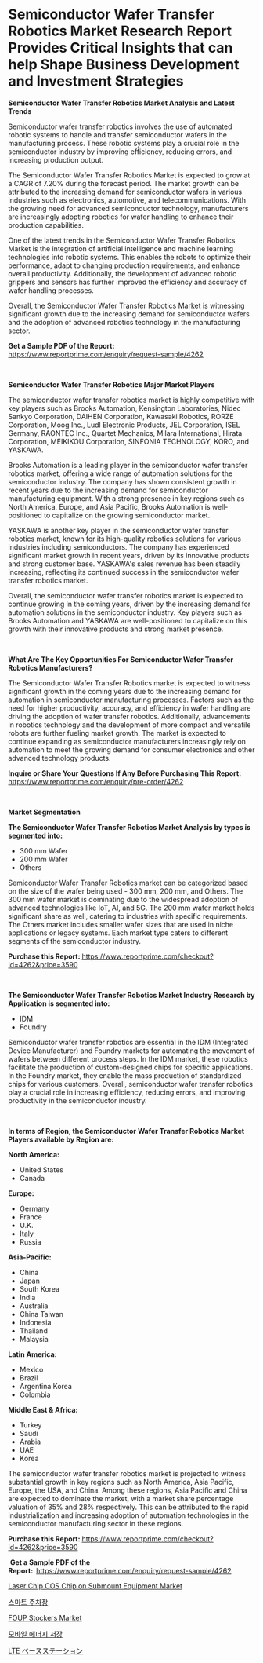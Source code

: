 <p><h1>Semiconductor Wafer Transfer Robotics Market Research Report Provides Critical Insights that can help Shape Business Development and Investment Strategies</h1></p><p><strong>Semiconductor Wafer Transfer Robotics Market Analysis and Latest Trends</strong></p>
<p><p>Semiconductor wafer transfer robotics involves the use of automated robotic systems to handle and transfer semiconductor wafers in the manufacturing process. These robotic systems play a crucial role in the semiconductor industry by improving efficiency, reducing errors, and increasing production output.</p><p>The Semiconductor Wafer Transfer Robotics Market is expected to grow at a CAGR of 7.20% during the forecast period. The market growth can be attributed to the increasing demand for semiconductor wafers in various industries such as electronics, automotive, and telecommunications. With the growing need for advanced semiconductor technology, manufacturers are increasingly adopting robotics for wafer handling to enhance their production capabilities.</p><p>One of the latest trends in the Semiconductor Wafer Transfer Robotics Market is the integration of artificial intelligence and machine learning technologies into robotic systems. This enables the robots to optimize their performance, adapt to changing production requirements, and enhance overall productivity. Additionally, the development of advanced robotic grippers and sensors has further improved the efficiency and accuracy of wafer handling processes.</p><p>Overall, the Semiconductor Wafer Transfer Robotics Market is witnessing significant growth due to the increasing demand for semiconductor wafers and the adoption of advanced robotics technology in the manufacturing sector.</p></p>
<p><strong>Get a Sample PDF of the Report:&nbsp;</strong> <a href="https://www.reportprime.com/enquiry/request-sample/4262">https://www.reportprime.com/enquiry/request-sample/4262</a></p>
<p>&nbsp;</p>
<p><strong>Semiconductor Wafer Transfer Robotics Major Market Players</strong></p>
<p><p>The semiconductor wafer transfer robotics market is highly competitive with key players such as Brooks Automation, Kensington Laboratories, Nidec Sankyo Corporation, DAIHEN Corporation, Kawasaki Robotics, RORZE Corporation, Moog Inc., Ludl Electronic Products, JEL Corporation, ISEL Germany, RAONTEC Inc., Quartet Mechanics, Milara International, Hirata Corporation, MEIKIKOU Corporation, SINFONIA TECHNOLOGY, KORO, and YASKAWA.</p><p>Brooks Automation is a leading player in the semiconductor wafer transfer robotics market, offering a wide range of automation solutions for the semiconductor industry. The company has shown consistent growth in recent years due to the increasing demand for semiconductor manufacturing equipment. With a strong presence in key regions such as North America, Europe, and Asia Pacific, Brooks Automation is well-positioned to capitalize on the growing semiconductor market.</p><p>YASKAWA is another key player in the semiconductor wafer transfer robotics market, known for its high-quality robotics solutions for various industries including semiconductors. The company has experienced significant market growth in recent years, driven by its innovative products and strong customer base. YASKAWA's sales revenue has been steadily increasing, reflecting its continued success in the semiconductor wafer transfer robotics market.</p><p>Overall, the semiconductor wafer transfer robotics market is expected to continue growing in the coming years, driven by the increasing demand for automation solutions in the semiconductor industry. Key players such as Brooks Automation and YASKAWA are well-positioned to capitalize on this growth with their innovative products and strong market presence.</p></p>
<p>&nbsp;</p>
<p><strong>What Are The Key Opportunities For Semiconductor Wafer Transfer Robotics Manufacturers?</strong></p>
<p><p>The Semiconductor Wafer Transfer Robotics market is expected to witness significant growth in the coming years due to the increasing demand for automation in semiconductor manufacturing processes. Factors such as the need for higher productivity, accuracy, and efficiency in wafer handling are driving the adoption of wafer transfer robotics. Additionally, advancements in robotics technology and the development of more compact and versatile robots are further fueling market growth. The market is expected to continue expanding as semiconductor manufacturers increasingly rely on automation to meet the growing demand for consumer electronics and other advanced technology products.</p></p>
<p><strong>Inquire or Share Your Questions If Any Before Purchasing This Report:</strong> <a href="https://www.reportprime.com/enquiry/pre-order/4262">https://www.reportprime.com/enquiry/pre-order/4262</a></p>
<p>&nbsp;</p>
<p><strong>Market Segmentation</strong></p>
<p><strong>The Semiconductor Wafer Transfer Robotics Market Analysis by types is segmented into:</strong></p>
<p><ul><li>300 mm Wafer</li><li>200 mm Wafer</li><li>Others</li></ul></p>
<p><p>Semiconductor Wafer Transfer Robotics market can be categorized based on the size of the wafer being used - 300 mm, 200 mm, and Others. The 300 mm wafer market is dominating due to the widespread adoption of advanced technologies like IoT, AI, and 5G. The 200 mm wafer market holds significant share as well, catering to industries with specific requirements. The Others market includes smaller wafer sizes that are used in niche applications or legacy systems. Each market type caters to different segments of the semiconductor industry.</p></p>
<p><strong>Purchase this Report:&nbsp;</strong><a href="https://www.reportprime.com/checkout?id=4262&price=3590">https://www.reportprime.com/checkout?id=4262&price=3590</a></p>
<p>&nbsp;</p>
<p><strong>The Semiconductor Wafer Transfer Robotics Market Industry Research by Application is segmented into:</strong></p>
<p><ul><li>IDM</li><li>Foundry</li></ul></p>
<p><p>Semiconductor wafer transfer robotics are essential in the IDM (Integrated Device Manufacturer) and Foundry markets for automating the movement of wafers between different process steps. In the IDM market, these robotics facilitate the production of custom-designed chips for specific applications. In the Foundry market, they enable the mass production of standardized chips for various customers. Overall, semiconductor wafer transfer robotics play a crucial role in increasing efficiency, reducing errors, and improving productivity in the semiconductor industry.</p></p>
<p>&nbsp;</p>
<p><strong>In terms of Region, the Semiconductor Wafer Transfer Robotics Market Players available by Region are:</strong></p>
<p>
    <p> <strong> North America: </strong>
        <ul>
            <li>United States</li>
            <li>Canada</li>
        </ul>
        </p> 
    <p> <strong> Europe: </strong>
        <ul>
            <li>Germany</li>
            <li>France</li>
            <li>U.K.</li>
            <li>Italy</li>
            <li>Russia</li>
        </ul>
        </p> 
    <p> <strong> Asia-Pacific: </strong>
        <ul>
            <li>China</li>
            <li>Japan</li>
            <li>South Korea</li>
            <li>India</li>
            <li>Australia</li>
            <li>China Taiwan</li>
            <li>Indonesia</li>
            <li>Thailand</li>
            <li>Malaysia</li>
        </ul>
        </p> 
    <p> <strong> Latin America: </strong>
        <ul>
            <li>Mexico</li>
            <li>Brazil</li>
            <li>Argentina Korea</li>
            <li>Colombia</li>
        </ul>
        </p> 
    <p> <strong> Middle East & Africa: </strong>
        <ul>
            <li>Turkey</li>
            <li>Saudi</li>
            <li>Arabia</li>
            <li>UAE</li>
            <li>Korea</li>
        </ul>
    </p>
    </p>
<p><p>The semiconductor wafer transfer robotics market is projected to witness substantial growth in key regions such as North America, Asia Pacific, Europe, the USA, and China. Among these regions, Asia Pacific and China are expected to dominate the market, with a market share percentage valuation of 35% and 28% respectively. This can be attributed to the rapid industrialization and increasing adoption of automation technologies in the semiconductor manufacturing sector in these regions.</p></p>
<p><strong>Purchase this Report: </strong><a href="https://www.reportprime.com/checkout?id=4262&price=3590">https://www.reportprime.com/checkout?id=4262&price=3590</a></p>
<p>&nbsp;<strong>Get a Sample PDF of the Report:&nbsp;&nbsp;</strong><a href="https://www.reportprime.com/enquiry/request-sample/4262">https://www.reportprime.com/enquiry/request-sample/4262</a></p>
<p><strong></strong></p>
<p><p><a href="https://github.com/myacatherineblakecaczo9vcsw/Market-Research-Report-List-2/blob/main/laser-chip-cos-chip-on-submount-equipment-market.md">Laser Chip COS Chip on Submount Equipment Market</a></p><p><a href="https://github.com/ZacharyScthmitt4465/Market-Research-Report-List-1/blob/main/835489313990.md">스마트 주차장</a></p><p><a href="https://github.com/okotobwrhuteie/Market-Research-Report-List-1/blob/main/foup-stockers-market.md">FOUP Stockers Market</a></p><p><a href="https://github.com/lkwggful07722/Market-Research-Report-List-1/blob/main/645951913989.md">모바일 에너지 저장</a></p><p><a href="https://github.com/mathieurico66/Market-Research-Report-List-1/blob/main/381374415069.md">LTE ベースステーション</a></p></p>